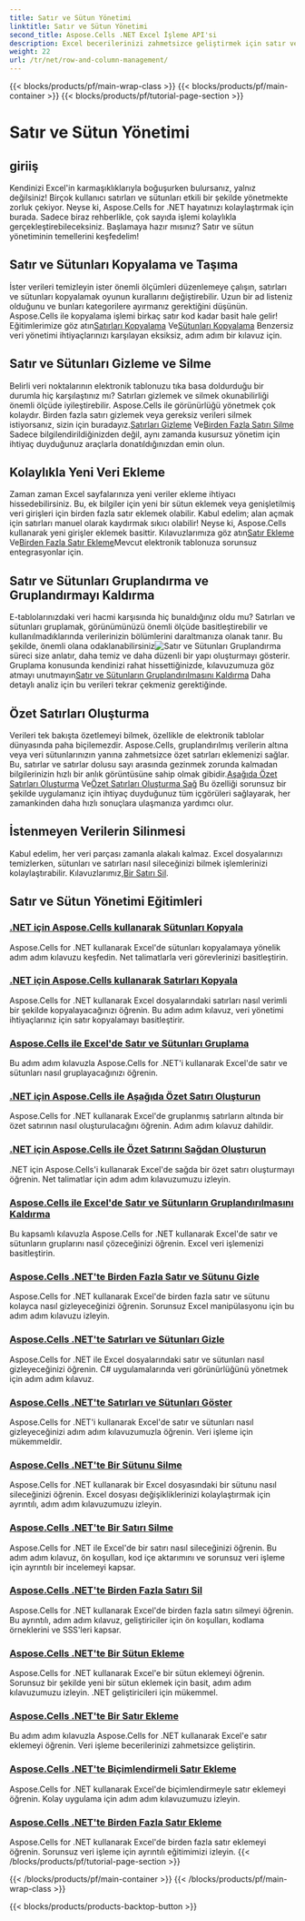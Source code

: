 ```yaml
---
title: Satır ve Sütun Yönetimi
linktitle: Satır ve Sütun Yönetimi
second_title: Aspose.Cells .NET Excel İşleme API'si
description: Excel becerilerinizi zahmetsizce geliştirmek için satır ve sütun yönetimine ilişkin kapsamlı eğitimlerimizle Aspose.Cells for .NET'in gücünü ortaya çıkarın.
weight: 22
url: /tr/net/row-and-column-management/
---
```


{{< blocks/products/pf/main-wrap-class >}}
{{< blocks/products/pf/main-container >}}
{{< blocks/products/pf/tutorial-page-section >}}

# Satır ve Sütun Yönetimi

## giriiş

Kendinizi Excel'in karmaşıklıklarıyla boğuşurken bulursanız, yalnız değilsiniz! Birçok kullanıcı satırları ve sütunları etkili bir şekilde yönetmekte zorluk çekiyor. Neyse ki, Aspose.Cells for .NET hayatınızı kolaylaştırmak için burada. Sadece biraz rehberlikle, çok sayıda işlemi kolaylıkla gerçekleştirebileceksiniz. Başlamaya hazır mısınız? Satır ve sütun yönetiminin temellerini keşfedelim!

## Satır ve Sütunları Kopyalama ve Taşıma

 İster verileri temizleyin ister önemli ölçümleri düzenlemeye çalışın, satırları ve sütunları kopyalamak oyunun kurallarını değiştirebilir. Uzun bir ad listeniz olduğunu ve bunları kategorilere ayırmanız gerektiğini düşünün. Aspose.Cells ile kopyalama işlemi birkaç satır kod kadar basit hale gelir! Eğitimlerimize göz atın[Satırları Kopyalama](./copying-rows/) Ve[Sütunları Kopyalama](./copying-columns/) Benzersiz veri yönetimi ihtiyaçlarınızı karşılayan eksiksiz, adım adım bir kılavuz için.

## Satır ve Sütunları Gizleme ve Silme

 Belirli veri noktalarının elektronik tablonuzu tıka basa doldurduğu bir durumla hiç karşılaştınız mı? Satırları gizlemek ve silmek okunabilirliği önemli ölçüde iyileştirebilir. Aspose.Cells ile görünürlüğü yönetmek çok kolaydır. Birden fazla satırı gizlemek veya gereksiz verileri silmek istiyorsanız, sizin için buradayız.[Satırları Gizleme](./hide-rows-columns-aspose-cells/) Ve[Birden Fazla Satırı Silme](./delete-multiple-rows-aspose-cells/) Sadece bilgilendirildiğinizden değil, aynı zamanda kusursuz yönetim için ihtiyaç duyduğunuz araçlarla donatıldığınızdan emin olun.

## Kolaylıkla Yeni Veri Ekleme

 Zaman zaman Excel sayfalarınıza yeni veriler ekleme ihtiyacı hissedebilirsiniz. Bu, ek bilgiler için yeni bir sütun eklemek veya genişletilmiş veri girişleri için birden fazla satır eklemek olabilir. Kabul edelim; alan açmak için satırları manuel olarak kaydırmak sıkıcı olabilir! Neyse ki, Aspose.Cells kullanarak yeni girişler eklemek basittir. Kılavuzlarımıza göz atın[Satır Ekleme](./insert-row-aspose-cells/) Ve[Birden Fazla Satır Ekleme](./insert-multiple-rows-aspose-cells/)Mevcut elektronik tablonuza sorunsuz entegrasyonlar için.

## Satır ve Sütunları Gruplandırma ve Gruplandırmayı Kaldırma

 E-tablolarınızdaki veri hacmi karşısında hiç bunaldığınız oldu mu? Satırları ve sütunları gruplamak, görünümünüzü önemli ölçüde basitleştirebilir ve kullanılmadıklarında verilerinizin bölümlerini daraltmanıza olanak tanır. Bu şekilde, önemli olana odaklanabilirsiniz![Satır ve Sütunları Gruplandırma](./grouping-rows-and-columns/) süreci size anlatır, daha temiz ve daha düzenli bir yapı oluşturmayı gösterir. Gruplama konusunda kendinizi rahat hissettiğinizde, kılavuzumuza göz atmayı unutmayın[Satır ve Sütunların Gruplandırılmasını Kaldırma](./ungrouping-rows-and-columns/) Daha detaylı analiz için bu verileri tekrar çekmeniz gerektiğinde.

## Özet Satırları Oluşturma

Verileri tek bakışta özetlemeyi bilmek, özellikle de elektronik tablolar dünyasında paha biçilemezdir. Aspose.Cells, gruplandırılmış verilerin altına veya veri sütunlarınızın yanına zahmetsizce özet satırları eklemenizi sağlar. Bu, satırlar ve satırlar dolusu sayı arasında gezinmek zorunda kalmadan bilgilerinizin hızlı bir anlık görüntüsüne sahip olmak gibidir.[Aşağıda Özet Satırları Oluşturma](./summary-row-below/) Ve[Özet Satırları Oluşturma Sağ](./summary-row-right/) Bu özelliği sorunsuz bir şekilde uygulamanız için ihtiyaç duyduğunuz tüm içgörüleri sağlayarak, her zamankinden daha hızlı sonuçlara ulaşmanıza yardımcı olur.

## İstenmeyen Verilerin Silinmesi

 Kabul edelim, her veri parçası zamanla alakalı kalmaz. Excel dosyalarınızı temizlerken, sütunları ve satırları nasıl sileceğinizi bilmek işlemlerinizi kolaylaştırabilir. Kılavuzlarımız,[Bir Satırı Sil](./delete-row-aspose-cells/).

## Satır ve Sütun Yönetimi Eğitimleri
### [.NET için Aspose.Cells kullanarak Sütunları Kopyala](./copying-columns/)
Aspose.Cells for .NET kullanarak Excel'de sütunları kopyalamaya yönelik adım adım kılavuzu keşfedin. Net talimatlarla veri görevlerinizi basitleştirin.
### [.NET için Aspose.Cells kullanarak Satırları Kopyala](./copying-rows/)
Aspose.Cells for .NET kullanarak Excel dosyalarındaki satırları nasıl verimli bir şekilde kopyalayacağınızı öğrenin. Bu adım adım kılavuz, veri yönetimi ihtiyaçlarınız için satır kopyalamayı basitleştirir.
### [Aspose.Cells ile Excel'de Satır ve Sütunları Gruplama](./grouping-rows-and-columns/)
Bu adım adım kılavuzla Aspose.Cells for .NET'i kullanarak Excel'de satır ve sütunları nasıl gruplayacağınızı öğrenin.
### [.NET için Aspose.Cells ile Aşağıda Özet Satırı Oluşturun](./summary-row-below/)
Aspose.Cells for .NET kullanarak Excel'de gruplanmış satırların altında bir özet satırının nasıl oluşturulacağını öğrenin. Adım adım kılavuz dahildir.
### [.NET için Aspose.Cells ile Özet Satırını Sağdan Oluşturun](./summary-row-right/)
.NET için Aspose.Cells'i kullanarak Excel'de sağda bir özet satırı oluşturmayı öğrenin. Net talimatlar için adım adım kılavuzumuzu izleyin.
### [Aspose.Cells ile Excel'de Satır ve Sütunların Gruplandırılmasını Kaldırma](./ungrouping-rows-and-columns/)
Bu kapsamlı kılavuzla Aspose.Cells for .NET kullanarak Excel'de satır ve sütunların gruplarını nasıl çözeceğinizi öğrenin. Excel veri işlemenizi basitleştirin.
### [Aspose.Cells .NET'te Birden Fazla Satır ve Sütunu Gizle](./hide-multiple-rows-columns-aspose-cells/)
Aspose.Cells for .NET kullanarak Excel'de birden fazla satır ve sütunu kolayca nasıl gizleyeceğinizi öğrenin. Sorunsuz Excel manipülasyonu için bu adım adım kılavuzu izleyin.
### [Aspose.Cells .NET'te Satırları ve Sütunları Gizle](./hide-rows-columns-aspose-cells/)
Aspose.Cells for .NET ile Excel dosyalarındaki satır ve sütunları nasıl gizleyeceğinizi öğrenin. C# uygulamalarında veri görünürlüğünü yönetmek için adım adım kılavuz.
### [Aspose.Cells .NET'te Satırları ve Sütunları Göster](./unhide-rows-columns-aspose-cells/)
Aspose.Cells for .NET'i kullanarak Excel'de satır ve sütunları nasıl gizleyeceğinizi adım adım kılavuzumuzla öğrenin. Veri işleme için mükemmeldir.
### [Aspose.Cells .NET'te Bir Sütunu Silme](./delete-column-aspose-cells/)
Aspose.Cells for .NET kullanarak bir Excel dosyasındaki bir sütunu nasıl sileceğinizi öğrenin. Excel dosyası değişikliklerinizi kolaylaştırmak için ayrıntılı, adım adım kılavuzumuzu izleyin.
### [Aspose.Cells .NET'te Bir Satırı Silme](./delete-row-aspose-cells/)
Aspose.Cells for .NET ile Excel'de bir satırı nasıl sileceğinizi öğrenin. Bu adım adım kılavuz, ön koşulları, kod içe aktarımını ve sorunsuz veri işleme için ayrıntılı bir incelemeyi kapsar.
### [Aspose.Cells .NET'te Birden Fazla Satırı Sil](./delete-multiple-rows-aspose-cells/)
Aspose.Cells for .NET kullanarak Excel'de birden fazla satırı silmeyi öğrenin. Bu ayrıntılı, adım adım kılavuz, geliştiriciler için ön koşulları, kodlama örneklerini ve SSS'leri kapsar.
### [Aspose.Cells .NET'te Bir Sütun Ekleme](./insert-column-aspose-cells/)
Aspose.Cells for .NET kullanarak Excel'e bir sütun eklemeyi öğrenin. Sorunsuz bir şekilde yeni bir sütun eklemek için basit, adım adım kılavuzumuzu izleyin. .NET geliştiricileri için mükemmel.
### [Aspose.Cells .NET'te Bir Satır Ekleme](./insert-row-aspose-cells/)
Bu adım adım kılavuzla Aspose.Cells for .NET kullanarak Excel'e satır eklemeyi öğrenin. Veri işleme becerilerinizi zahmetsizce geliştirin.
### [Aspose.Cells .NET'te Biçimlendirmeli Satır Ekleme](./insert-row-formatting-aspose-cells/)
Aspose.Cells for .NET kullanarak Excel'de biçimlendirmeyle satır eklemeyi öğrenin. Kolay uygulama için adım adım kılavuzumuzu izleyin.
### [Aspose.Cells .NET'te Birden Fazla Satır Ekleme](./insert-multiple-rows-aspose-cells/)
Aspose.Cells for .NET kullanarak Excel'de birden fazla satır eklemeyi öğrenin. Sorunsuz veri işleme için ayrıntılı eğitimimizi izleyin.
{{< /blocks/products/pf/tutorial-page-section >}}

{{< /blocks/products/pf/main-container >}}
{{< /blocks/products/pf/main-wrap-class >}}

{{< blocks/products/products-backtop-button >}}

